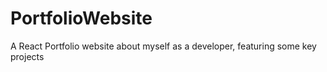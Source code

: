 # PortfolioWebsite

A React Portfolio website about myself as a developer, featuring some key projects
